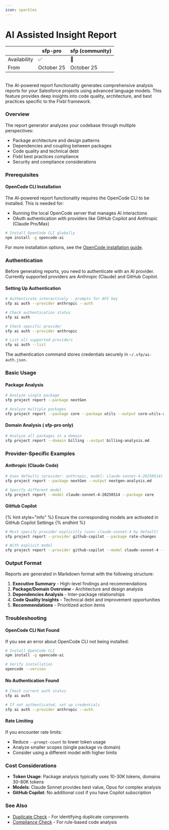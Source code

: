 ```yaml
---
icon: sparkles
---
```


# AI Assisted Insight Report

|              | sfp-pro    | sfp (community) |
| ------------ | ---------- | --------------- |
| Availability | ✅          | 🔶              |
| From         | October 25 | October 25      |

\
The AI-powered report functionality generates comprehensive analysis reports for your Salesforce projects using advanced language models. This feature provides deep insights into code quality, architecture, and best practices specific to the Flxbl framework.

### Overview

The report generator analyzes your codebase through multiple perspectives:

* Package architecture and design patterns
* Dependencies and coupling between packages
* Code quality and technical debt
* Flxbl best practices compliance
* Security and compliance considerations

### Prerequisites

#### OpenCode CLI Installation

The AI-powered report functionality requires the OpenCode CLI to be installed. This is needed for:
- Running the local OpenCode server that manages AI interactions
- OAuth authentication with providers like GitHub Copilot and Anthropic (Claude Pro/Max)

```bash
# Install OpenCode CLI globally
npm install -g opencode-ai
```

For more installation options, see the [OpenCode installation guide](https://opencode.ai/docs#install).

### Authentication

Before generating reports, you need to authenticate with an AI provider. Currently supported providers are Anthropic (Claude) and GitHub Copilot.

#### Setting Up Authentication

```bash
# Authenticate interactively - prompts for API key
sfp ai auth --provider anthropic --auth

# Check authentication status
sfp ai auth

# Check specific provider
sfp ai auth --provider anthropic

# List all supported providers
sfp ai auth --list
```

The authentication command stores credentials securely in `~/.sfp/ai-auth.json`.

### Basic Usage

#### Package Analysis

```bash
# Analyze single package
sfp project report --package nextGen

# Analyze multiple packages
sfp project report --package core --package utils --output core-utils-analysis.md
```

#### Domain Analysis ( sfp-pro only)

```bash
# Analyze all packages in a domain
sfp project report --domain billing --output billing-analysis.md
```

### Provider-Specific Examples

#### Anthropic (Claude Code)

```bash
# Uses defaults (provider: anthropic, model: claude-sonnet-4-20250514)
sfp project report --package nextGen --output nextgen-analysis.md

# Specify different model
sfp project report --model claude-sonnet-4-20250514 --package core
```

#### GitHub Copilot

{% hint style="info" %}
Ensure the corresponding models are activated in GitHub Copilot Settings
{% endhint %}

```bash
# Must specify provider explicitly (uses claude-sonnet-4 by default)
sfp project report --provider github-copilot --package rate-changes

# With explicit model
sfp project report --provider github-copilot --model claude-sonnet-4 --domain service
```

### Output Format

Reports are generated in Markdown format with the following structure:

1. **Executive Summary** - High-level findings and recommendations
2. **Package/Domain Overview** - Architecture and design analysis
3. **Dependencies Analysis** - Inter-package relationships
4. **Code Quality Insights** - Technical debt and improvement opportunities
5. **Recommendations** - Prioritized action items

### Troubleshooting

#### OpenCode CLI Not Found

If you see an error about OpenCode CLI not being installed:

```bash
# Install OpenCode CLI
npm install -g opencode-ai

# Verify installation
opencode --version
```

#### No Authentication Found

```bash
# Check current auth status
sfp ai auth

# If not authenticated, set up credentials
sfp ai auth --provider anthropic --auth
```

#### Rate Limiting

If you encounter rate limits:

* Reduce `--prompt-count` to lower token usage
* Analyze smaller scopes (single package vs domain)
* Consider using a different model with higher limits

### Cost Considerations

* **Token Usage**: Package analysis typically uses 10-30K tokens, domains 30-80K tokens
* **Models**: Claude Sonnet provides best value, Opus for complex analysis
* **GitHub Copilot**: No additional cost if you have Copilot subscription

### See Also

* [Duplicate Check](duplicate-check.md) - For identifying duplicate components
* [Compliance Check](compliance-check.md) - For rule-based code analysis
